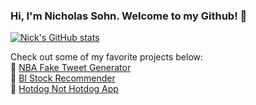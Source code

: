 ### Hi, I'm Nicholas Sohn. Welcome to my Github! :wave:

<!-- ![visitor badge](https://visitor-badge.glitch.me/badge?page_id=sohnnick.visitor-badge) -->

[![Nick's GitHub stats](https://github-readme-stats.vercel.app/api?username=sohnnick)](https://github.com/anuraghazra/github-readme-stats)

Check out some of my favorite projects below:
<br>
:basketball: <a href='https://github.com/sohnnick/NBA-Fake-Tweet-Generator'> NBA Fake Tweet Generator </a>
<br>
💸 <a href='https://github.com/sohnnick/BI-Stock-Recommender'> BI Stock Recommender </a>
<br>
🌭 <a href='https://github.com/sohnnick/Food-Image-Classifier-Hotdog-Not-Hotdog-'> Hotdog Not Hotdog App</a>

